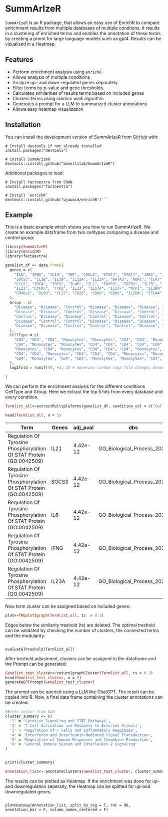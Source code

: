 
# SummArIzeR

<!-- badges: start -->
<!-- badges: end -->

`SummArIzeR` is an R package, that allows an easy use of EnrichR to compare enrichment results from multiple databases of multiple conditons. It results in a clustering of enriched terms and enables the annotation of these terms by creating a promt for large language models such as gpt4. Results can be vizualised in a Heatmap.



## Features

- Perform enrichment analysis using `enrichR`.
- Allows analysis of multiple conditions
- Analyze up- and down-regulated genes separately.
- Filter terms by p-value and gene thresholds.
- Calculates similarities of results terms based on included genes
- Clusters terms using random walk algorithm 
- Generates a prompt for a LLM to summarized cluster annotations
- Allows easy heatmap visualization

## Installation

You can install the development version of SummArIzeR from [GitHub](https://github.com/) with:

``` {r}
# Install devtools if not already installed
install.packages("devtools")

# Install SummArIzeR
devtools::install_github("bonellilab/SummArIzeR")
```
Additional packages to load: 

``` {r}
# Install factoextra from CRAN
install.packages("factoextra")

# Install `enrichR`
devtools::install_github("wjawaid/enrichR")```
```

## Example

This is a basic example which shows you how to run SummArIzeR.
We create an example dataframe from two celltypes comparing a disease and control group:

``` ruby
library(SummArIzeR)
library(enrichR)
library(factoextra)

genelist_df <- data.frame(
  genes = c(
    "IL6", "IFNG", "IL10", "TNF", "CXCL8", "STAT3", "STAT1", "JAK1", "JAK2", "SOCS1", 
    "SOCS3", "IL1B", "IL18", "IL12A", "IL23A", "GATA3", "RORC", "CCR7", "CXCR3", "CCL2",
    "CCL5", "IRF4", "IRF5", "IL4R", "IL2", "FOXP3", "TGFB1", "IL7R", "IL15", "NFKB1", 
    "IL21", "CXCR5", "TYK2", "IL22", "IL17A", "IL17F", "MCP1", "IL1RN", "CXCL10", "CXCL11", 
    "CD40LG", "IL6R", "IL27", "CD28", "CD80", "CD86", "IL2RA", "CTLA4", "PDCD1"
  ),
  Group = c(
    "Disease", "Disease", "Control", "Disease", "Disease", "Disease", "Control", "Control", "Disease", "Control", 
    "Disease", "Disease", "Control", "Disease", "Disease", "Control", "Disease", "Control", "Disease", "Disease", 
    "Control", "Disease", "Disease", "Control", "Disease", "Control", "Control", "Control", "Disease", "Disease", 
    "Disease", "Control", "Control", "Disease", "Disease", "Disease", "Disease", "Control", "Disease", "Disease", 
    "Disease", "Disease", "Control", "Control", "Control", "Disease", "Control", "Control", "Control"
  ),
  CellType = c(
    "CD4", "CD4", "CD4", "Monocytes", "Monocytes", "CD4", "CD4", "Monocytes", "CD4", "Monocytes", 
    "CD4", "Monocytes", "Monocytes", "CD4", "CD4", "CD4", "CD4", "CD4", "CD4", "Monocytes", 
    "Monocytes", "CD4", "Monocytes", "CD4", "CD4", "CD4", "Monocytes", "CD4", "Monocytes", "Monocytes", 
    "CD4", "CD4", "Monocytes", "CD4", "CD4", "CD4", "Monocytes", "Monocytes", "CD4", "CD4", 
    "CD4", "Monocytes", "CD4", "CD4", "Monocytes", "Monocytes", "CD4", "CD4", "CD4"
  ),
  log2fold = runif(49, -2, 2) # Generate random log2 fold changes between -2 and 2

)
```
We can perform the enrichment analysis for the different conditions CellType and Group:
Here we extract the top 5 hits from every database and every condition.

```ruby
Termlist_all<-extractMultipleTerms(genelist_df, condition_col = c("CellType", "Group"), categories = c("GO_Biological_Process_2023","Reactome_2022", "BioPlanet_2019"), pval_threshold = 0.05, n = 5, split_by_reg = T)

```
```ruby
head(Termlist_all, n = 5)
```

| Term                                                                 | Genes | adj_pval  | dbs                        | condition   | regulation   |
|----------------------------------------------------------------------|-------|-----------|----------------------------|-------------|--------------|
| Regulation Of Tyrosine Phosphorylation Of STAT Protein (GO:0042509)  | IL21  | 4.42e-12  | GO_Biological_Process_2023 | CD4_Disease | up-regulated |
| Regulation Of Tyrosine Phosphorylation Of STAT Protein (GO:0042509)  | SOCS3 | 4.42e-12  | GO_Biological_Process_2023 | CD4_Disease | up-regulated |
| Regulation Of Tyrosine Phosphorylation Of STAT Protein (GO:0042509)  | IL6   | 4.42e-12  | GO_Biological_Process_2023 | CD4_Disease | up-regulated |
| Regulation Of Tyrosine Phosphorylation Of STAT Protein (GO:0042509)  | IFNG  | 4.42e-12  | GO_Biological_Process_2023 | CD4_Disease | up-regulated |
| Regulation Of Tyrosine Phosphorylation Of STAT Protein (GO:0042509)  | IL23A | 4.42e-12  | GO_Biological_Process_2023 | CD4_Disease | up-regulated |


Now term cluster can be assigned based on included genes: 

```ruby
plot<-TRUplotIgraph(Termlist_all, ts  = 0.3)

```
Edges below the similarity treshold (ts) are deleted. 
The optimal treshold can be validated by checking the number of clusters, the connected terms and the modularity:
```{r, cluster network, echo = FALSE}

evaluateThreshold(Termlist_all)
```
After treshold adjustment, clusters can be assigned to the dataframe and the Prompt can be generated:

```ruby
Genelist_test_cluster<-returnIgraphCluster(Termlist_all, ts = 0.3)
head(Genelist_test_cluster, n = 5)
generateGPTPrompt(Genelist_test_cluster)
```
The prompt can be queried using a LLM like ChatGPT. The result can be copied into R. 
Now, a final data frame containing the cluster annotations can be created: 

```ruby
#Enter vector from LLM 
cluster_summary <- c(
  '1' = 'Cytokine Signaling and STAT Pathways',
  '2' = 'T Cell Activation and Response to External Stimuli',
  '3' = 'Regulation of T Cells and Inflammatory Responses',
  '4' = 'Interferon and Interleukin-Mediated Signal Transduction',
  '5' = 'Regulation of Immune Responses and Chemokine Production',
  '6' = 'General Immune System and Interleukin-2 Signaling'
)


print(cluster_summary)

Annotation_list<- annotateClusters(Genelist_test_cluster, cluster_summary)
```
The results can be plotted as Heatmap. If the enrichment was done for up-and downregulation seperatly, the Heatmap can be splitted for up-and downregulated genes.

```{r Heatmap,  fig.width=8.27, fig.height=7}

plotHeatmap(Annotation_list, split_by_reg = T, rot = 90, annotation_bar = F, column_names_centered = F)

```
